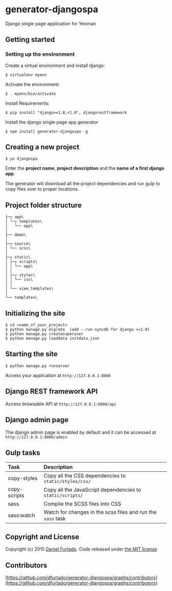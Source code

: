 # generator-djangospa

Django single page application for Yeoman


## Getting started

### Setting up the environment

Create a virtual environment and install django:

```
$ virtualenv myenv
```

Activate the environment:

```
$ . myenv/bin/activate
```

Install Requirements:

```
$ pip install "django>=1.8,<1.9", djangorestframework
```

Install the django single page app generator

```
$ npm install generator-djangospa -g
```


## Creating a new project

```
$ yo djangospa
```

Enter the **project name**, **project description** and the **name of a first django app**.

The generator will download all the project dependencies and run gulp to copy files over to proper locations.


## Project folder structure

```
├─┬ app\
│ └─┬ templates\
│   └── app\
│
├── demo\
│
├─┬ source\
│ └── scss\
│
├─┬ static\
│ ├─┬ scripts\
│ │ └── app\
│ │
│ ├─┬ styles\
│ │ └── css\
│ │
│ └── view_templates\
│
└── templates\
```


## Initializing the site
```
$ cd <name_of_your_project>
$ python manage.py migrate  (add --run-syncdb for django >=1.9)
$ python manage.py createsuperuser
$ python manage.py loaddata initdata.json
```


## Starting the site
```
$ python manage.py runserver
```

Access your application at `http://127.0.0.1:8000`


## Django REST framework API

Access browsable API at `http://127.0.0.1:8000/api`

## Django admin page

The django admin page is enabled by default and it can be accessed at `http://127.0.0.1:8000/admin`


## Gulp tasks

| Task | Description |
|:------|:-------------|
|copy-styles| Copy all the CSS dependencies to `static/styles/css/`|
|copy-scripts| Copy all the JavaScript dependencies to `static/scripts/`|
|sass| Compile the SCSS files into CSS |
|sass:watch| Watch for changes in the scss files and run the `sass` task|


## Copyright and License

Copyright (c) 2015 [Daniel Furtado](https://twitter.com/the8bitcoder). Code released under [the MIT license](LICENSE.md)

## Contributors

[https://github.com/dfurtado/generator-djangospa/graphs/contributors](https://github.com/dfurtado/generator-djangospa/graphs/contributors)
